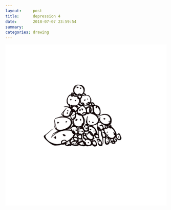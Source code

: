 ```yaml
---
layout:     post
title:      depression 4
date:       2018-07-07 23:59:54
summary:    
categories: drawing
---
```

![depression 4](/images/diary/depression-4.png ".")

